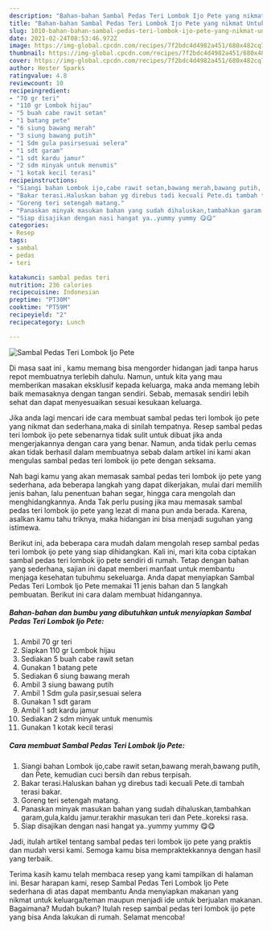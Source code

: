 ```yaml
---
description: "Bahan-bahan Sambal Pedas Teri Lombok Ijo Pete yang nikmat Untuk Jualan"
title: "Bahan-bahan Sambal Pedas Teri Lombok Ijo Pete yang nikmat Untuk Jualan"
slug: 1010-bahan-bahan-sambal-pedas-teri-lombok-ijo-pete-yang-nikmat-untuk-jualan
date: 2021-02-24T08:53:46.972Z
image: https://img-global.cpcdn.com/recipes/7f2bdc4d4982a451/680x482cq70/sambal-pedas-teri-lombok-ijo-pete-foto-resep-utama.jpg
thumbnail: https://img-global.cpcdn.com/recipes/7f2bdc4d4982a451/680x482cq70/sambal-pedas-teri-lombok-ijo-pete-foto-resep-utama.jpg
cover: https://img-global.cpcdn.com/recipes/7f2bdc4d4982a451/680x482cq70/sambal-pedas-teri-lombok-ijo-pete-foto-resep-utama.jpg
author: Hester Sparks
ratingvalue: 4.8
reviewcount: 10
recipeingredient:
- "70 gr teri"
- "110 gr Lombok hijau"
- "5 buah cabe rawit setan"
- "1 batang pete"
- "6 siung bawang merah"
- "3 siung bawang putih"
- "1 Sdm gula pasirsesuai selera"
- "1 sdt garam"
- "1 sdt kardu jamur"
- "2 sdm minyak untuk menumis"
- "1 kotak kecil terasi"
recipeinstructions:
- "Siangi bahan Lombok ijo,cabe rawit setan,bawang merah,bawang putih, dan Pete, kemudian cuci bersih dan rebus terpisah."
- "Bakar terasi.Haluskan bahan yg direbus tadi kecuali Pete.di tambah terasi bakar."
- "Goreng teri setengah matang."
- "Panaskan minyak masukan bahan yang sudah dihaluskan,tambahkan garam,gula,kaldu jamur.terakhir masukan teri dan Pete..koreksi rasa."
- "Siap disajikan dengan nasi hangat ya..yummy yummy 😋😋"
categories:
- Resep
tags:
- sambal
- pedas
- teri

katakunci: sambal pedas teri 
nutrition: 236 calories
recipecuisine: Indonesian
preptime: "PT30M"
cooktime: "PT59M"
recipeyield: "2"
recipecategory: Lunch

---
```



![Sambal Pedas Teri Lombok Ijo Pete](https://img-global.cpcdn.com/recipes/7f2bdc4d4982a451/680x482cq70/sambal-pedas-teri-lombok-ijo-pete-foto-resep-utama.jpg)

Di masa  saat ini , kamu memang bisa mengorder hidangan jadi tanpa harus repot membuatnya terlebih dahulu. Namun, untuk kita yang mau memberikan masakan eksklusif kepada keluarga, maka anda memang lebih baik memasaknya dengan tangan sendiri. Sebab, memasak sendiri lebih sehat dan dapat menyesuaikan sesuai kesukaan keluarga.

Jika anda lagi mencari ide cara membuat sambal pedas teri lombok ijo pete yang nikmat dan sederhana,maka di sinilah tempatnya. Resep sambal pedas teri lombok ijo pete  sebenarnya tidak sulit untuk dibuat jika anda mengerjakannya dengan cara yang benar. Namun, anda tidak perlu cemas akan tidak berhasil dalam membuatnya 
sebab dalam artikel ini kami akan mengulas sambal pedas teri lombok ijo pete dengan seksama.  



Nah bagi kamu yang akan memasak sambal pedas teri lombok ijo pete yang sederhana, ada beberapa langkah yang dapat dikerjakan, mulai dari memilih jenis bahan, lalu penentuan bahan segar, hingga cara mengolah dan menghidangkannya. Anda Tak perlu pusing jika mau memasak sambal pedas teri lombok ijo pete yang lezat di mana pun anda berada. Karena, asalkan kamu  tahu triknya, maka hidangan ini bisa menjadi suguhan yang istimewa.

Berikut ini, ada beberapa cara mudah dalam mengolah resep sambal pedas teri lombok ijo pete yang siap dihidangkan. Kali ini, mari kita coba ciptakan sambal pedas teri lombok ijo pete sendiri di rumah. Tetap dengan bahan yang sederhana, sajian ini dapat memberi manfaat untuk membantu menjaga kesehatan tubuhmu sekeluarga. Anda dapat menyiapkan Sambal Pedas Teri Lombok Ijo Pete memakai 11 jenis bahan dan 5 langkah pembuatan. Berikut ini cara dalam membuat hidangannya.

<!--inarticleads1-->

##### Bahan-bahan dan bumbu yang dibutuhkan untuk menyiapkan Sambal Pedas Teri Lombok Ijo Pete:

1. Ambil 70 gr teri
1. Siapkan 110 gr Lombok hijau
1. Sediakan 5 buah cabe rawit setan
1. Gunakan 1 batang pete
1. Sediakan 6 siung bawang merah
1. Ambil 3 siung bawang putih
1. Ambil 1 Sdm gula pasir,sesuai selera
1. Gunakan 1 sdt garam
1. Ambil 1 sdt kardu jamur
1. Sediakan 2 sdm minyak untuk menumis
1. Gunakan 1 kotak kecil terasi




<!--inarticleads2-->

##### Cara membuat Sambal Pedas Teri Lombok Ijo Pete:

1. Siangi bahan Lombok ijo,cabe rawit setan,bawang merah,bawang putih, dan Pete, kemudian cuci bersih dan rebus terpisah.
1. Bakar terasi.Haluskan bahan yg direbus tadi kecuali Pete.di tambah terasi bakar.
1. Goreng teri setengah matang.
1. Panaskan minyak masukan bahan yang sudah dihaluskan,tambahkan garam,gula,kaldu jamur.terakhir masukan teri dan Pete..koreksi rasa.
1. Siap disajikan dengan nasi hangat ya..yummy yummy 😋😋




Jadi, itulah artikel tentang  sambal pedas teri lombok ijo pete  yang praktis dan mudah versi kami. Semoga kamu bisa mempraktekkannya dengan hasil yang terbaik. 

Terima kasih kamu telah membaca resep yang kami tampilkan di halaman ini. Besar harapan kami, resep  Sambal Pedas Teri Lombok Ijo Pete sederhana di atas dapat membantu Anda menyiapkan makanan yang nikmat untuk keluarga/teman maupun menjadi ide untuk berjualan makanan. Bagaimana? Mudah bukan? Itulah resep sambal pedas teri lombok ijo pete yang bisa Anda lakukan di rumah. Selamat mencoba!

